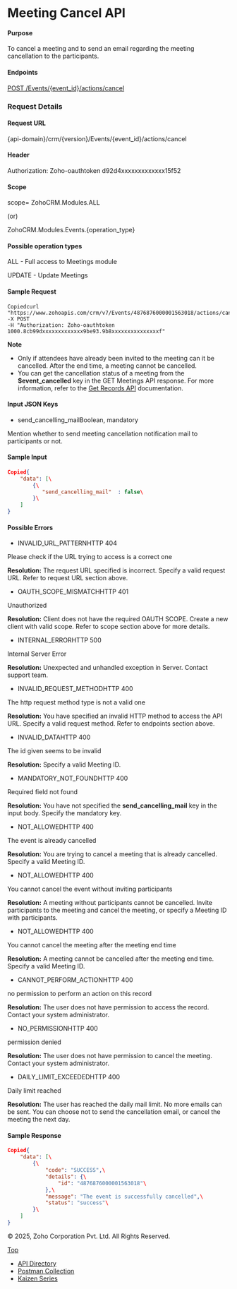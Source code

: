 
# Meeting Cancel API

#### Purpose

To cancel a meeting and to send an email regarding the meeting cancellation to the participants.

#### Endpoints

[POST /Events/{event\_id}/actions/cancel](https://www.zoho.com/crm/developer/docs/api/v7/meeting-cancel.html)

### Request Details

#### Request URL

{api-domain}/crm/{version}/Events/{event\_id}/actions/cancel

#### Header

Authorization: Zoho-oauthtoken d92d4xxxxxxxxxxxxx15f52

#### Scope

scope= ZohoCRM.Modules.ALL

(or)

ZohoCRM.Modules.Events.{operation\_type}

#### Possible operation types

ALL - Full access to Meetings module

UPDATE - Update Meetings

#### Sample Request

``` curl
Copiedcurl "https://www.zohoapis.com/crm/v7/Events/4876876000001563018/actions/cancel"
-X POST
-H "Authorization: Zoho-oauthtoken 1000.8cb99dxxxxxxxxxxxxx9be93.9b8xxxxxxxxxxxxxxxf"
```

**Note**

- Only if attendees have already been invited to the meeting can it be cancelled. After the end time, a meeting cannot be cancelled.
- You can get the cancellation status of a meeting from the **$event\_cancelled** key in the GET Meetings API response. For more information, refer to the [Get Records API](https://www.zoho.com/crm/developer/docs/api/v7/get-records.html) documentation.

#### Input JSON Keys

- send\_cancelling\_mailBoolean, mandatory



Mention whether to send meeting cancellation notification mail to participants or not.


#### Sample Input

``` json
Copied{
    "data": [\
        {\
           "send_cancelling_mail"  : false\
        }\
    ]
}
```

#### Possible Errors

- INVALID\_URL\_PATTERNHTTP 404



Please check if the URL trying to access is a correct one

**Resolution:** The request URL specified is incorrect. Specify a valid request URL. Refer to request URL section above.

- OAUTH\_SCOPE\_MISMATCHHTTP 401



Unauthorized

**Resolution:** Client does not have the required OAUTH SCOPE. Create a new client with valid scope. Refer to scope section above for more details.

- INTERNAL\_ERRORHTTP 500



Internal Server Error

**Resolution:** Unexpected and unhandled exception in Server. Contact support team.

- INVALID\_REQUEST\_METHODHTTP 400



The http request method type is not a valid one

**Resolution:** You have specified an invalid HTTP method to access the API URL. Specify a valid request method. Refer to endpoints section above.

- INVALID\_DATAHTTP 400



The id given seems to be invalid

**Resolution:** Specify a valid Meeting ID.

- MANDATORY\_NOT\_FOUNDHTTP 400



Required field not found

**Resolution:** You have not specified the **send\_cancelling\_mail** key in the input body. Specify the mandatory key.

- NOT\_ALLOWEDHTTP 400



The event is already cancelled

**Resolution:** You are trying to cancel a meeting that is already cancelled. Specify a valid Meeting ID.

- NOT\_ALLOWEDHTTP 400



You cannot cancel the event without inviting participants

**Resolution:** A meeting without participants cannot be cancelled. Invite participants to the meeting and cancel the meeting, or specify a Meeting ID with participants.

- NOT\_ALLOWEDHTTP 400



You cannot cancel the meeting after the meeting end time

**Resolution:** A meeting cannot be cancelled after the meeting end time. Specify a valid Meeting ID.

- CANNOT\_PERFORM\_ACTIONHTTP 400



no permission to perform an action on this record

**Resolution:** The user does not have permission to access the record. Contact your system administrator.

- NO\_PERMISSIONHTTP 400



permission denied

**Resolution:** The user does not have permission to cancel the meeting. Contact your system administrator.

- DAILY\_LIMIT\_EXCEEDEDHTTP 400



Daily limit reached

**Resolution:** The user has reached the daily mail limit. No more emails can be sent. You can choose not to send the cancellation email, or cancel the meeting the next day.


#### Sample Response

``` json
Copied{
    "data": [\
        {\
            "code": "SUCCESS",\
            "details": {\
                "id": "4876876000001563018"\
            },\
            "message": "The event is successfully cancelled",\
            "status": "success"\
        }\
    ]
}
```

© 2025, Zoho Corporation Pvt. Ltd. All Rights Reserved.

[Top](https://www.zoho.com/crm/developer/docs/api/v7/meeting-cancel.html#top)

- [API Directory](https://www.zoho.com/crm/developer/docs/api-directory.html?source_from=qlink_)
- [Postman Collection](https://www.postman.com/zohocrmdevelopers/workspace/zoho-crm-developers/overview?source_from=qlink_)
- [Kaizen Series](https://www.zoho.com/crm/developer/docs/kaizen-series-directory.html?source_from=qlink_)